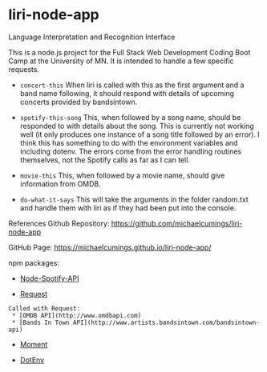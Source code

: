 # liri-node-app
Language Interpretation and Recognition Interface

This is a node.js project for the Full Stack Web Development Coding Boot Camp
at the University of MN.  It is intended to handle a few specific requests.

   * `concert-this`
   When liri is called with this as the first argument and a band name following,
   it should respond with details of upcoming concerts provided by bandsintown.

   * `spotify-this-song`
   This, when followed by a song name, should be responded to with details about the
   song.  This is currently not working well (it only produces one instance of 
   a song title followed by an error).  I think this has something to do with the
   environment variables and including dotenv.  The errors come from the error
   handling routines themselves, not the Spotify calls as far as I can tell.

   * `movie-this`
   This, when followed by a movie name, should give information from OMDB.

   * `do-what-it-says`
   This will take the arguments in the folder random.txt and handle them with
   liri as if they had been put into the console.

References
Github Repository:
https://github.com/michaelcumings/liri-node-app

GitHub Page:
https://michaelcumings.github.io/liri-node-app/

npm packages:
   * [Node-Spotify-API](https://www.npmjs.com/package/node-spotify-api)
   
   * [Request](https://www.npmjs.com/package/request)

    Called with Request:
     * [OMDB API](http://www.omdbapi.com) 
     * [Bands In Town API](http://www.artists.bandsintown.com/bandsintown-api)
   
   * [Moment](https://www.npmjs.com/package/moment)

   * [DotEnv](https://www.npmjs.com/package/dotenv)
